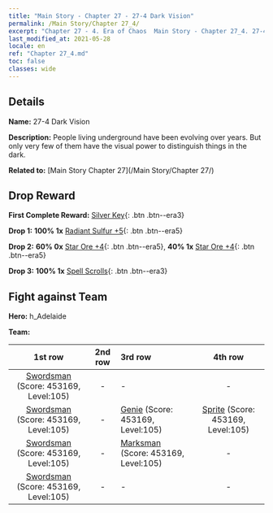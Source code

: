 ```yaml
---
title: "Main Story - Chapter 27 - 27-4 Dark Vision"
permalink: /Main Story/Chapter 27_4/
excerpt: "Chapter 27 - 4. Era of Chaos  Main Story - Chapter 27_4. 27-4 Dark Vision"
last_modified_at: 2021-05-28
locale: en
ref: "Chapter 27_4.md"
toc: false
classes: wide
---
```


## Details

 **Name:** 27-4 Dark Vision

 **Description:** People living underground have been evolving over years. But only very few of them have the visual power to distinguish things in the dark.

 **Related to:** [Main Story Chapter 27](/Main Story/Chapter 27/)

## Drop Reward

 **First Complete Reward:** [Silver Key](/Items/con_693/){: .btn .btn--era3}

 **Drop 1:** **100% 1x** [Radiant Sulfur +5](/Items/mat_99/){: .btn .btn--era5}

 **Drop 2:** **60% 0x** [Star Ore +4](/Items/mat_89/){: .btn .btn--era5}, **40% 1x** [Star Ore +4](/Items/mat_89/){: .btn .btn--era5}

 **Drop 3:** **100% 1x** [Spell Scrolls](/Items/con_694/){: .btn .btn--era3}


## Fight against Team
 **Hero:** h_Adelaide

 **Team:**


  | 1st row | 2nd row | 3rd row | 4th row |
  |:----:|:----:|:----|:----:|
  | [Swordsman](/units/Swordsman/) (Score: 453169, Level:105)  | - | - | - |
  | [Swordsman](/units/Swordsman/) (Score: 453169, Level:105)  | - | [Genie](/units/Genie/) (Score: 453169, Level:105)  | [Sprite](/units/Sprite/) (Score: 453169, Level:105)  |
  | [Swordsman](/units/Swordsman/) (Score: 453169, Level:105)  | - | [Marksman](/units/Marksman/) (Score: 453169, Level:105)  | - |
  | [Swordsman](/units/Swordsman/) (Score: 453169, Level:105)  | - | - | - |


